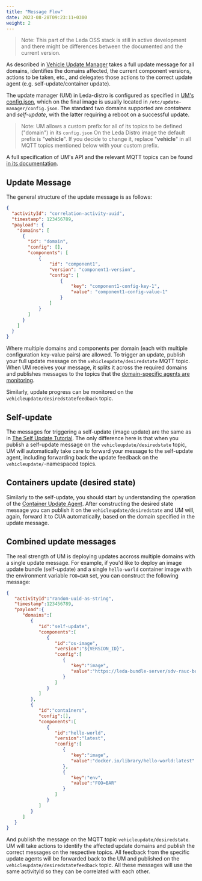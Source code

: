 ```yaml
---
title: "Message Flow"
date: 2023-08-28T09:23:11+0300
weight: 2
---
```


> Note: This part of the Leda OSS stack is still in active development and there might be differences between the documented and the current version.

As described in [Vehicle Update Manager](../) takes a full update message for all domains, identifies the domains affected, the current component versions,
actions to be taken, etc., and delegates those actions to the correct update agent (e.g. self-update/container update).

The update manager (UM) in Leda-distro is configured as specified in [UM's config.json](https://github.com/eclipse-leda/meta-leda/blob/main/meta-leda-components/recipes-sdv/eclipse-kanto/files/update-manager/config.json),
which on the final image is usually located in `/etc/update-manager/config.json`. The standard two domains supported are _containers_ and _self-update_,
with the latter requiring a reboot on a successful update.

> Note: UM allows a custom prefix for all of its topics to be defined ("domain") in its `config.json` On the Leda Distro image the default prefix is "**vehicle**".
> If you decide to change it, replace "**vehicle**" in all MQTT topics mentioned below with your custom prefix.

A full specification of UM's API and the relevant MQTT topics can be found [in its documentation](https://github.com/eclipse-kanto/update-manager/blob/main/docs/update-agent-api.md).

## Update Message

The general structure of the update message is as follows:

```json
{
  "activityId": "correlation-activity-uuid",
  "timestamp": 123456789,
  "payload": {
    "domains": [
      {
        "id": "domain",
        "config": [],
        "components": [
            {
                "id": "component1",
                "version": "component1-version",
                "config": [
                    {
                        "key": "component1-config-key-1",
                        "value": "component1-config-value-1"
                    }
                ]
            }
        ]
      }
    ]
  }
}
```

Where multiple domains and components per domain (each with multiple configuration key-value pairs) are allowed. To trigger an update, publish
your full update message on the `vehicleupdate/desiredstate` MQTT topic. When UM receives your message, it splits it across the required domains and
publishes messages to the topics that the [domain-specific agents are monitoring](../).

Similarly, update progress can be monitored on the `vehicleupdate/desiredstatefeedback` topic.

## Self-update

The messages for triggering a self-update (image update) are the same as in [The Self Update Tutorial](../../self-update/self-update-tutorial).
The only difference here is that when you publish a self-update message on the `vehicleupdate/desiredstate` topic,
UM will automatically take care to forward your message to the self-update agent, including
forwarding back the update feedback on the `vehicleupdate/`-namespaced topics.

## Containers update (desired state)

Similarly to the self-update, you should start by understanding the operation of the [Container Update Agent](../../container-management/container-update-agent).
After constructing the desired state message you can publish it on the `vehicleupdate/desiredstate` and UM will, again, forward it to CUA automatically,
based on the domain specified in the update message.

## Combined update messages

The real strength of UM is deploying updates accross multiple domains with a single update message. For example, if you'd like to deploy an image update bundle
(self-update) and a single `hello-world` container image with the environment variable `FOO=BAR` set, you can construct the following message:

```json
{
   "activityId":"random-uuid-as-string",
   "timestamp":123456789,
   "payload":{
      "domains":[
         {
            "id":"self-update",
            "components":[
               {
                  "id":"os-image",
                  "version":"${VERSION_ID}",
                  "config":[
                     {
                        "key":"image",
                        "value":"https://leda-bundle-server/sdv-rauc-bundle-minimal-qemux86-64.raucb"
                     }
                  ]
               }
            ]
         },
         {
            "id":"containers",
            "config":[],
            "components":[
               {
                  "id":"hello-world",
                  "version":"latest",
                  "config":[
                     {
                        "key":"image",
                        "value":"docker.io/library/hello-world:latest"
                     },
                     {
                        "key":"env",
                        "value":"FOO=BAR"
                     }
                  ]
               }
            ]
         }
      ]
   }
}
```

And publish the message on the MQTT topic `vehicleupdate/desiredstate`. UM will take actions to identify the affected update domains and publish the correct
messages on the respective topics. All feedback from the specific update agents will be forwarded back to the UM and published on the `vehicleupdate/desiredstatefeedback`
topic. All these messages will use the same activityId so they can be correlated with each other.
